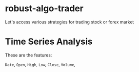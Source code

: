 # robust-algo-trader
Let's access various strategies for trading stock or forex market

# Time Series Analysis
These are the features:

`Date`, `Open`, `High`, `Low`, `Close`, `Volume`, 
